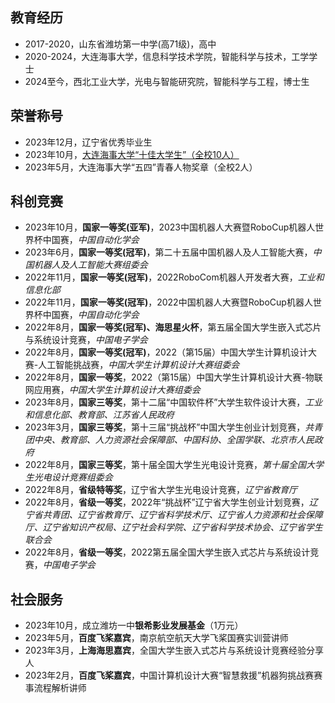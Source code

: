 ## 教育经历
* 2017-2020，山东省潍坊第一中学(高71级)，高中
* 2020-2024，大连海事大学，信息科学技术学院，智能科学与技术，工学学士
* 2024至今，西北工业大学，光电与智能研究院，智能科学与工程，博士生

## 荣誉称号
* 2023年12月，辽宁省优秀毕业生
* 2023年10月，[大连海事大学“十佳大学生”（全校10人）](https://mp.weixin.qq.com/s/hMx1X_hA5iZNlZOgbo_8xg)
* 2023年5月，大连海事大学“五四”青春人物奖章（全校2人）

## 科创竞赛
* 2023年10月，**国家一等奖(亚军)**，2023中国机器人大赛暨RoboCup机器人世界杯中国赛，*中国自动化学会*
* 2023年6月，**国家一等奖(冠军)**，第二十五届中国机器人及人工智能大赛，*中国机器人及人工智能大赛组委会*
* 2022年11月，**国家一等奖(冠军)**，2022RoboCom机器人开发者大赛，*工业和信息化部*
* 2022年11月，**国家一等奖(冠军)**，2022中国机器人大赛暨RoboCup机器人世界杯中国赛，*中国自动化学会*
* 2022年8月，**国家一等奖(冠军)、海思星火杯**，第五届全国大学生嵌入式芯片与系统设计竞赛，*中国电子学会*
* 2022年8月，**国家一等奖(冠军)**，2022（第15届）中国大学生计算机设计大赛-人工智能挑战赛，*中国大学生计算机设计大赛组委会*
* 2022年8月，**国家一等奖**，2022（第15届）中国大学生计算机设计大赛-物联网应用赛，*中国大学生计算机设计大赛组委会*
* 2023年8月，**国家三等奖**，第十二届“中国软件杯”大学生软件设计大赛，*工业和信息化部、教育部、江苏省人民政府*
* 2023年3月，**国家三等奖**，第十三届“挑战杯”中国大学生创业计划竞赛，*共青团中央、教育部、人力资源社会保障部、中国科协、全国学联、北京市人民政府*
* 2022年8月，**国家三等奖**，第十届全国大学生光电设计竞赛，*第十届全国大学生光电设计竞赛组委会*
* 2022年8月，**省级特等奖**，辽宁省大学生光电设计竞赛，*辽宁省教育厅*
* 2022年8月，**省级一等奖**，2022年“挑战杯”辽宁省大学生创业计划竞赛，*辽宁省共青团、辽宁省教育厅、辽宁省科学技术厅、辽宁省人力资源和社会保障厅、辽宁省知识产权局、辽宁社会科学院、辽宁省科学技术协会、辽宁省学生联合会*
* 2022年8月，**省级一等奖**，2022第五届全国大学生嵌入式芯片与系统设计竞赛，*中国电子学会*

## 社会服务
* 2023年10月，成立潍坊一中**银希影业发展基金**（1万元）
* 2023年5月，**百度飞桨嘉宾**，南京航空航天大学飞桨国赛实训营讲师
* 2023年3月，**上海海思嘉宾**，全国大学生嵌入式芯片与系统设计竞赛经验分享人
* 2023年2月，**百度飞桨嘉宾**，中国计算机设计大赛“智慧救援”机器狗挑战赛赛事流程解析讲师